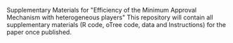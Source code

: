 Supplementary Materials for "Efficiency of the Minimum Approval Mechanism with heterogeneous players"
This repository will contain all supplementary materials (R code, oTree code, data and Instructions) for the paper once published.
